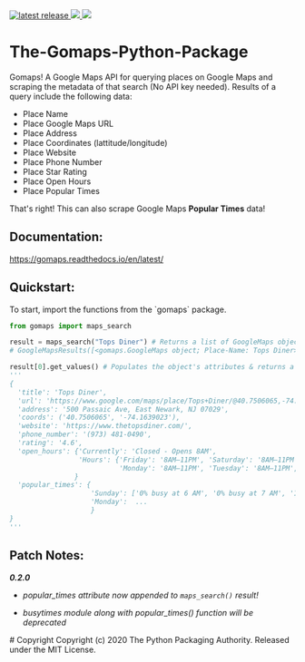 <a href="https://pypi.org/project/gomaps">
  <img src="https://img.shields.io/pypi/v/gomaps.svg" alt="latest release" />
</a>

<a href="https://pepy.tech/project/gomaps/month">
  <img src="https://pepy.tech/badge/gomaps/month" />
</a>

<a href="https://gomaps.readthedocs.io/en/latest/">
  <img src="https://readthedocs.org/projects/gomaps/badge/" />
</a>

# The-Gomaps-Python-Package

Gomaps! A Google Maps API for querying places on Google Maps and scraping the metadata of that search (No API key needed). Results of a query include the following data:

* Place Name
* Place Google Maps URL
* Place Address
* Place Coordinates (lattitude/longitude)
* Place Website
* Place Phone Number
* Place Star Rating
* Place Open Hours
* Place Popular Times

That's right! This can also scrape Google Maps __Popular Times__ data!

<h2><b>Documentation:</b></h2>
<a href="https://gomaps.readthedocs.io/en/latest/">https://gomaps.readthedocs.io/en/latest/</a>

<h2><b>Quickstart:</b></h2>
To start, import the functions from the `gomaps` package.

```python
from gomaps import maps_search

result = maps_search("Tops Diner") # Returns a list of GoogleMaps objects
# GoogleMapsResults([<gomaps.GoogleMaps object; Place-Name: Tops Diner>])

result[0].get_values() # Populates the object's attributes & returns a dictionary
'''
{
  'title': 'Tops Diner',
  'url': 'https://www.google.com/maps/place/Tops+Diner/@40.7506065,-74.1639023,17z/data=!4m2!3m1!1s0x89c2547b4ec3235b:0x7342f11f69197f92!8m2!3d40.7506065!4d-74.1639023',
  'address': '500 Passaic Ave, East Newark, NJ 07029',
  'coords': ('40.7506065', '-74.1639023'),
  'website': 'https://www.thetopsdiner.com/',
  'phone_number': '(973) 481-0490',
  'rating': '4.6',
  'open_hours': {'Currently': 'Closed - Opens 8AM',
                 'Hours': {'Friday': '8AM–11PM', 'Saturday': '8AM–11PM', 'Sunday': '8AM–11PM',
                           'Monday': '8AM–11PM', 'Tuesday': '8AM–11PM', 'Wednesday': '8AM–11PM', 'Thursday': '8AM–11PM'}
                }
  'popular_times': {
                    'Sunday': ['0% busy at 6 AM', '0% busy at 7 AM', '19% busy at 8 AM', '35% busy at 9 AM', '48% busy at 10 AM', '52% busy at 11 AM', '49% busy at 12 PM', '44% busy at 1 PM', '45% busy at 2 PM', '49% busy at 3 PM', '52% busy at 4 PM', '52% busy at 5 PM', '57% busy at 6 PM', '70% busy at 7 PM', '78% busy at 8 PM', '66% busy at 9 PM', '39% busy at 10 PM', '0% busy at 11 PM'], 
                    'Monday':  ...
                    }
}
'''
```

<h2><b>Patch Notes:</b></h2>
<i><b>0.2.0</b>
  
  - popular_times attribute now appended to `maps_search()` result!

  - busytimes module along with popular_times() function will be deprecated
</i>
# Copyright
Copyright (c) 2020 The Python Packaging Authority. Released under the MIT License.
